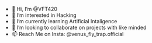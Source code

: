 - 👋 Hi, I’m @VFT420
- 👀 I’m interested in Hacking
- 🌱 I’m currently learning Artificial Intaligence 
- 💞️ I’m looking to collaborate on projects with like minded 
- 📫 Reach Me on Insta: @venus_fly_trap.official 

<!---
VFT420/VFT420 is a ✨ special ✨ repository because its `README.md` (this file) appears on your GitHub profile.
You can click the Preview link to take a look at your changes.
--->
